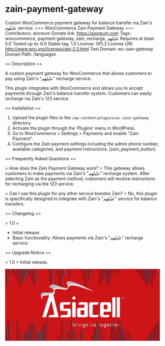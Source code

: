 # zain-payment-gateway
Custom WooCommerce payment gateway for balance transfer via Zain's عبّيلهم service.
=== WooCommerce Zain Payment Gateway ===
Contributors: aioneum
Donate link: https://aioneum.com
Tags: woocommerce, payment gateway, zain, recharge, عبّيلهم
Requires at least: 5.0
Tested up to: 6.0
Stable tag: 1.0
License: GPL2
License URI: http://www.gnu.org/licenses/gpl-2.0.html
Text Domain: wc-zain-gateway
Domain Path: /languages

== Description ==

A custom payment gateway for WooCommerce that allows customers to pay using Zain's "عبّيلهم" recharge service.

This plugin integrates with WooCommerce and allows you to accept payments through Zain's balance transfer system. Customers can easily recharge via Zain's *123* service.

== Installation ==

1. Upload the plugin files to the `/wp-content/plugins/wc-zain-gateway` directory.
2. Activate the plugin through the 'Plugins' menu in WordPress.
3. Go to WooCommerce > Settings > Payments and enable "Zain Payment".
4. Configure the Zain payment settings including the admin phone number, available categories, and payment instructions.
[zain_payment_button]

== Frequently Asked Questions ==

= How does the Zain Payment Gateway work? =
This gateway allows customers to make payments via Zain's "عبّيلهم" recharge system. After selecting Zain as the payment method, customers will receive instructions for recharging via the *123* service.

= Can I use this plugin for any other service besides Zain? =
No, this plugin is specifically designed to integrate with Zain's "عبّيلهم" service for balance transfers.

== Changelog ==

= 1.0 =
* Initial release.
* Basic functionality: Allows payments via Zain's "عبّيلهم" recharge service.

== Upgrade Notice ==

= 1.0 =
Initial release.


 ![Asia Cell Payment](https://github.com/aioneumco/zain-payment-gateway/blob/main/wc-zain-gateway/images/asia-cell-payment-(1).png?raw=true)

